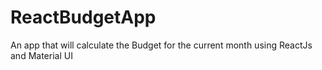 # ReactBudgetApp
An app that will calculate the Budget for the current month using ReactJs and Material UI
